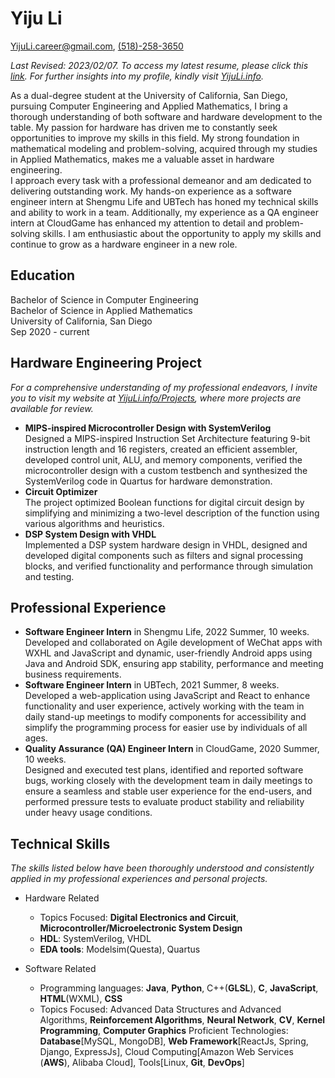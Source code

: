# Yiju Li

[YijuLi.career@gmail.com](mailto:YijuLi.career@gmail.com), [(518)-258-3650](tel:5182583650)

*Last Revised: 2023/02/07. To access my latest resume, please click this [link](resume_hardware.pdf). For further insights into my profile, kindly visit [YijuLi.info](https://yijuli.info).*

As a dual-degree student at the University of California, San Diego, pursuing Computer Engineering and Applied Mathematics, I bring a thorough understanding of both software and hardware development to the table. My passion for hardware has driven me to constantly seek opportunities to improve my skills in this field. My strong foundation in mathematical modeling and problem-solving, acquired through my studies in Applied Mathematics, makes me a valuable asset in hardware engineering.  
I approach every task with a professional demeanor and am dedicated to delivering outstanding work. My hands-on experience as a software engineer intern at Shengmu Life and UBTech has honed my technical skills and ability to work in a team. Additionally, my experience as a QA engineer intern at CloudGame has enhanced my attention to detail and problem-solving skills. I am enthusiastic about the opportunity to apply my skills and continue to grow as a hardware engineer in a new role.

## Education
Bachelor of Science in Computer Engineering  
Bachelor of Science in Applied Mathematics  
University of California, San Diego  
Sep 2020 - current

## Hardware Engineering Project
*For a comprehensive understanding of my professional endeavors, I invite you to visit my website at [YijuLi.info/Projects](https://yijuli.info/projects), where more projects are available for review.*
- **MIPS-inspired Microcontroller Design with SystemVerilog**  
    Designed a MIPS-inspired Instruction Set Architecture featuring 9-bit instruction length and 16 registers, created an efficient assembler, developed control unit, ALU, and memory components, verified the microcontroller design with a custom testbench and synthesized the SystemVerilog code in Quartus for hardware demonstration.
- **Circuit Optimizer**  
    The project optimized Boolean functions for digital circuit design by simplifying and minimizing a two-level description of the function using various algorithms and heuristics.
- **DSP System Design with VHDL**  
    Implemented a DSP system hardware design in VHDL, designed and developed digital components such as filters and signal processing blocks, and verified functionality and performance through simulation and testing.

## Professional Experience

- **Software Engineer Intern** in Shengmu Life, 2022 Summer, 10 weeks.  
    Developed and collaborated on Agile development of WeChat apps with WXHL and JavaScript and dynamic, user-friendly Android apps using Java and Android SDK, ensuring app stability, performance and meeting business requirements.
- **Software Engineer Intern** in UBTech, 2021 Summer, 8 weeks.  
    Developed a web-application using JavaScript and React to enhance functionality and user experience, actively working with the team in daily stand-up meetings to modify components for accessibility and simplify the programming process for easier use by individuals of all ages.
- **Quality Assurance (QA) Engineer Intern** in CloudGame, 2020 Summer, 10 weeks.  
    Designed and executed test plans, identified and reported software bugs, working closely with the development team in daily meetings to ensure a seamless and stable user experience for the end-users, and performed pressure tests to evaluate product stability and reliability under heavy usage conditions.

## Technical Skills
*The skills listed below have been thoroughly understood and consistently applied in my professional experiences and personal projects.*
- Hardware Related
  - Topics Focused: **Digital Electronics and Circuit**, **Microcontroller/Microelectronic System Design**
  - **HDL**: SystemVerilog, VHDL
  - **EDA tools**: Modelsim(Questa), Quartus

- Software Related
  - Programming languages: **Java**, **Python**, C++(**GLSL**), **C**, **JavaScript**, **HTML**(WXML), **CSS**
  - Topics Focused: Advanced Data Structures and Advanced Algorithms, **Reinforcement Algorithms**, **Neural Network**, **CV**, **Kernel Programming**, **Computer Graphics**
  Proficient Technologies: **Database**[MySQL, MongoDB], **Web Framework**[ReactJs, Spring, Django, ExpressJs], Cloud Computing[Amazon Web Services (**AWS**), Alibaba Cloud], Tools[Linux, **Git**, **DevOps**]